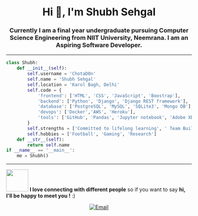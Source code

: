 <h1 align="center">Hi 👋, I'm Shubh Sehgal</h1>
<h3 align="center">Currently I am a final year undergraduate pursuing Computer Science Engineering from NIIT University, Neemrana. I am an Aspiring Software Developer. </h3>


---
```python
class Shubh:
    def __init__(self):
        self.username = 'ChotaD0n'
        self.name = 'Shubh Sehgal'
        self.location = 'Karol Bagh, Delhi'
        self.code = {
            'frontend': ['HTML', 'CSS', 'JavaScript', 'Boostrap'],
            'backend': ['Python', 'Django', 'Django REST framework'],
            'database': ['PostgreSQL', 'MySQL', 'SQLite3', 'Mongo DB'],
            'devops': ['Docker','AWS', 'Heroku'],
            'tools': ['GitHub', 'Pandas', 'Jupyter notebook', 'Adobe XD' ],
        }
        self.strengths = ['Committed to lifelong learning', ' Team Building', 'Reliable and consistent']
        self.hobbies = ['Football', 'Gaming', 'Research']
    def __str__(self):
        return self.name
if __name__ == '__main__':
    me = Shubh()
```

---
<img src="https://media.giphy.com/media/LnQjpWaON8nhr21vNW/giphy.gif" width="60"> <b>I love connecting with different people</b> so if you want to say <b>hi, I'll be happy to meet you !</b> :)

<p align="center">
<a href="mailto:shubh.work2506@gmail.com"><img alt="Email" src="https://img.shields.io/badge/Email-shubh.work2506@gmail.com-blue?style=flat-square&logo=gmail"></a>
</p>
